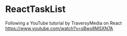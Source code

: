 # ReactTaskList
Following a YouTube tutorial by TraversyMedia on React https://www.youtube.com/watch?v=sBws8MSXN7A
